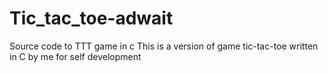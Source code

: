# Tic_tac_toe-adwait
Source code to TTT game in c
This is a version of game tic-tac-toe written in C by me for self development
